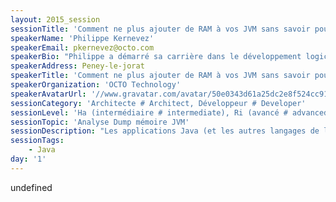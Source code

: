 ```yaml
---
layout: 2015_session
sessionTitle: 'Comment ne plus ajouter de RAM à vos JVM sans savoir pourquoi...'
speakerName: 'Philippe Kernevez'
speakerEmail: pkernevez@octo.com
speakerBio: "Philippe a démarré sa carrière dans le développement logiciel en 1995 sur des technologies clients/serveurs avant de prendre un virage (radical) vers Java en 1998 puis de s'orienter vers le conseil en architecture chez OCTO Technology.\nPhilippe a eu l'occasion de participer à un large spectre de projets, d'équipes et de contextes.\nIl participe à plusieurs projets Open Source (Maven, JMonitoring), il est membre de l'OSSGTP ( http://www.ossgtp.org/ ), co-anime le JUGL et aime découvrir de nouveaux langages et paradigmes."
speakerAddress: Peney-le-jorat
speakerTitle: 'Comment ne plus ajouter de RAM à vos JVM sans savoir pourquoi...'
speakerOrganization: 'OCTO Technology'
speakerAvatarUrl: '//www.gravatar.com/avatar/50e0343d61a25dc2e8f524cc91350fd8?size=200&default=mm'
sessionCategory: 'Architecte # Architect, Développeur # Developer'
sessionLevel: 'Ha (intermédiaire # intermediate), Ri (avancé # advanced)'
sessionTopic: 'Analyse Dump mémoire JVM'
sessionDescription: "Les applications Java (et les autres langages de la JVM) consomment de plus en plus de mémoire, dans le même temps les algorithmes de GC (Garbage Collection) ont amélioré leur efficacité et permettent d’allouer toujours plus de mémoire.\nMalheureusement augmenter la RAM pour éviter une OutOfMemoryError sans plus d’investigation conduit souvent à masquer/repousser une fuite mémoire ou un bug applicatif et à générer une nouvelle source d’instabilité pour l’application et la JVM.\nDurant cette session nous verrons comment analyser la consommation mémoire d’une application afin de ne pas systématiquement lui accorder plus de mémoire sans savoir quel usage qui en est fait.\nPour cela, nous commencerons par une rapide présentation du fonctionnement de la mémoire de la JVM puis nous verrons comment analyser la mémoire de vos applications en production. Cette deuxième partie sera faite de façon interactive sur une JVM issue d’un retour d’experience à l’aide de l’outil Eclipse Memory Analyzer.\nNous terminerons avec quelques astuces pour vous aider lors de vos futures investigations."
sessionTags:
    - Java
day: '1'
---
```


undefined
